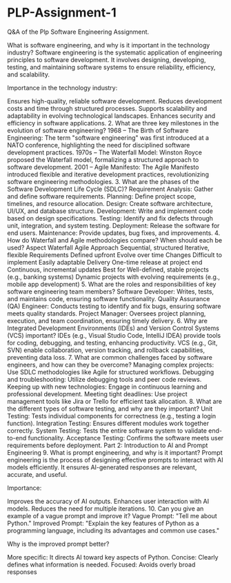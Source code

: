 # PLP-Assignment-1
Q&amp;A of the Plp Software Engineering Assignment.

What is software engineering, and why is it important in the technology industry?
Software engineering is the systematic application of engineering principles to software development. It involves designing, developing, testing, and maintaining software systems to ensure reliability, efficiency, and scalability.

Importance in the technology industry:

Ensures high-quality, reliable software development.
Reduces development costs and time through structured processes.
Supports scalability and adaptability in evolving technological landscapes.
Enhances security and efficiency in software applications.
2. What are three key milestones in the evolution of software engineering?
1968 – The Birth of Software Engineering: The term "software engineering" was first introduced at a NATO conference, highlighting the need for disciplined software development practices.
1970s – The Waterfall Model: Winston Royce proposed the Waterfall model, formalizing a structured approach to software development.
2001 – Agile Manifesto: The Agile Manifesto introduced flexible and iterative development practices, revolutionizing software engineering methodologies.
3. What are the phases of the Software Development Life Cycle (SDLC)?
Requirement Analysis: Gather and define software requirements.
Planning: Define project scope, timelines, and resource allocation.
Design: Create software architecture, UI/UX, and database structure.
Development: Write and implement code based on design specifications.
Testing: Identify and fix defects through unit, integration, and system testing.
Deployment: Release the software for end users.
Maintenance: Provide updates, bug fixes, and improvements.
4. How do Waterfall and Agile methodologies compare? When should each be used?
Aspect	Waterfall	Agile
Approach	Sequential, structured	Iterative, flexible
Requirements	Defined upfront	Evolve over time
Changes	Difficult to implement	Easily adaptable
Delivery	One-time release at project end	Continuous, incremental updates
Best for	Well-defined, stable projects (e.g., banking systems)	Dynamic projects with evolving requirements (e.g., mobile app development)
5. What are the roles and responsibilities of key software engineering team members?
Software Developer: Writes, tests, and maintains code, ensuring software functionality.
Quality Assurance (QA) Engineer: Conducts testing to identify and fix bugs, ensuring software meets quality standards.
Project Manager: Oversees project planning, execution, and team coordination, ensuring timely delivery.
6. Why are Integrated Development Environments (IDEs) and Version Control Systems (VCS) important?
IDEs (e.g., Visual Studio Code, IntelliJ IDEA) provide tools for coding, debugging, and testing, enhancing productivity.
VCS (e.g., Git, SVN) enable collaboration, version tracking, and rollback capabilities, preventing data loss.
7. What are common challenges faced by software engineers, and how can they be overcome?
Managing complex projects: Use SDLC methodologies like Agile for structured workflows.
Debugging and troubleshooting: Utilize debugging tools and peer code reviews.
Keeping up with new technologies: Engage in continuous learning and professional development.
Meeting tight deadlines: Use project management tools like Jira or Trello for efficient task allocation.
8. What are the different types of software testing, and why are they important?
Unit Testing: Tests individual components for correctness (e.g., testing a login function).
Integration Testing: Ensures different modules work together correctly.
System Testing: Tests the entire software system to validate end-to-end functionality.
Acceptance Testing: Confirms the software meets user requirements before deployment.
Part 2: Introduction to AI and Prompt Engineering
9. What is prompt engineering, and why is it important?
Prompt engineering is the process of designing effective prompts to interact with AI models efficiently. It ensures AI-generated responses are relevant, accurate, and useful.

Importance:

Improves the accuracy of AI outputs.
Enhances user interaction with AI models.
Reduces the need for multiple iterations.
10. Can you give an example of a vague prompt and improve it?
Vague Prompt: "Tell me about Python."
Improved Prompt: "Explain the key features of Python as a programming language, including its advantages and common use cases."

Why is the improved prompt better?

More specific: It directs AI toward key aspects of Python.
Concise: Clearly defines what information is needed.
Focused: Avoids overly broad responses
